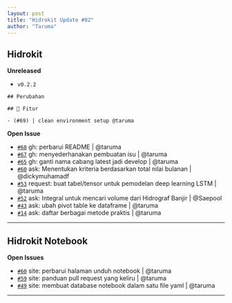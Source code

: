 ```yaml
---
layout: post
title: "Hidrokit Update #02"
author: "Taruma"
---
```


## Hidrokit

**Unreleased**
- `v0.2.2`

```
## Perubahan

## 🚀 Fitur

- (#69) | clean environment setup @taruma

```

**Open Issue**
- [`#68`](https://github.com/taruma/hidrokit/issues/68) gh: perbarui README \| @taruma
- [`#67`](https://github.com/taruma/hidrokit/issues/67) gh: menyederhanakan pembuatan isu \| @taruma
- [`#65`](https://github.com/taruma/hidrokit/issues/65) gh: ganti nama cabang latest jadi develop \| @taruma
- [`#60`](https://github.com/taruma/hidrokit/issues/60) ask: Menentukan kriteria berdasarkan total nilai bulanan \| @dickymuhamadf
- [`#53`](https://github.com/taruma/hidrokit/issues/53) request: buat tabel/tensor untuk pemodelan deep learning LSTM \| @taruma
- [`#52`](https://github.com/taruma/hidrokit/issues/52) ask: Integral untuk mencari volume dari Hidrograf Banjir \| @Saepool
- [`#43`](https://github.com/taruma/hidrokit/issues/43) ask: ubah pivot table ke dataframe \| @taruma
- [`#14`](https://github.com/taruma/hidrokit/issues/14) ask: daftar berbagai metode praktis \| @taruma

-----

## Hidrokit Notebook

**Open Issues**

- [`#60`](https://github.com/taruma/hidrokit-nb/issues/60) site: perbarui halaman unduh notebook \| @taruma
- [`#59`](https://github.com/taruma/hidrokit-nb/issues/59) site: panduan pull request yang keliru \| @taruma
- [`#49`](https://github.com/taruma/hidrokit-nb/issues/49) site: membuat database notebook dalam satu file yaml \| @taruma


-----

